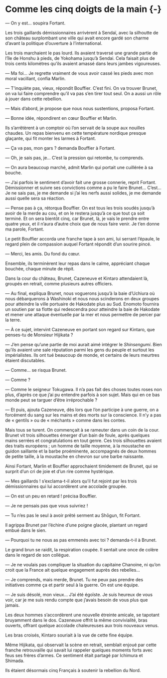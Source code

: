 # Comme les cinq doigts de la main {-}

— On y est… soupira Fortant.

Les trois gaillards démissionnaires arrivèrent à Sendaï, avec la silhoutte de
son château surplombant une ville qui avait encore gardé son charme d’avant la
politique d’ouverture à l’international.

Les trois marchaient le pas lourd. Ils avaient traversé une grande partie de
l’île de Honshu à pieds, de Yokohama jusqu’à Sendai. Cela faisait plus de
trois cents kilomètres qu’ils avaient amassé dans leurs jambes vigoureuses.

— Ma foi… Je regrette vraiment de vous avoir cassé les pieds avec mon moral
vacillant, confia Marlin.

— T’inquiète pas, vieux, répondit Bouffier. C’est fini. On va trouver Brunet,
on va lui faire comprendre qu’il va pas s’en tirer tout seul. On a aussi un
rôle à jouer dans cette rebellion.

— Mais d’abord, je propose que nous nous sustentions, proposa Fortant.

— Bonne idée, répondirent en cœur Bouffier et Marlin.

Ils s’arrêtèrent à un comptoir où l’on servait de la soupe aux nouilles
chaudes. Un repas bienvenu en cette température nordique presque glaçante, qui
fit monter les larmes à Fortant.

— Ça va pas, mon gars ? demanda Bouffier à Fortant.

— Oh, je sais pas, je… C’est la pression qui retombe, tu comprends.

— On aura beaucoup marché, admit Marlin qui portait une cuillérée à sa bouche.

— J’ai parfois le sentiment d’avoir fait une grosse connerie, reprit Fortant.
Démissionner et suivre ses convictions comme a pu le faire Brunet… C’est… Je ne
sais pas, je me demande si j’ai les nerfs aussi solides, je me demande aussi
quelle sera sa réaction.

— Pense pas à ça, rétorqua Bouffier. On est tous les trois soudés jusqu’à avoir
de la merde au cou, et on le restera jusqu’à ce que tout ça soit terminé. Et on
sera bientôt cinq, car Brunet, là, je vais le prendre entre quatre yeux, et il
n’aura d’autre choix que de nous faire venir. Je t’en donne ma parole, Fortant.

Le petit Bouffier accorda une franche tape à son ami, lui serrant l’épaule,
le regard plein de compassion auquel Fortant répondit d’un sourire pincé.

— Merci, les amis. Du fond du cœur.

Ensemble, ils terminèrent leur repas dans le calme, appréciant chaque bouchée,
chaque minute de répit.

Dans la cour du château, Brunet, Cazeneuve et Kintaro attendaient là, groupés
en retrait, comme plusieurs autres officiers.

— Au final, expliqua Brunet, nous voguerons jusqu’à la baie d’Uchiura où nous
débarquerons à Washinoki et nous nous scinderons en deux groupes pour atteindre
la ville portuaire de Hakodate plus au Sud. Enomoto fournira un soutien par
sa flotte qui redescendra pour atteindre la baie de Hakodate et mener une
attaque éventuelle par la mer et nous permettre de percer par la terre.

— À ce sujet, intervint Cazeneuve en portant son regard sur Kintaro, que
penses-tu de Monsieur Hijikata ?

— J’en pense qu’une partie de moi aurait aimé intégrer le *Shinsengumi*. Bien
qu’ils avaient une sale réputation parmi les gens du peuple et surtout les
impérialistes. Ils ont tué beaucoup de monde, et certains de leurs meurtres
étaient discutables.

— Comme… se risqua Brunet.

— Comme ?

— Comme le seigneur Tokugawa. Il n’a pas fait des choses toutes roses non plus,
d’après ce que j’ai pu entendre parfois à son sujet. Mais qui en ce bas monde
peut se targuer d’être irréprochable ?

— Et puis, ajouta Cazeneuve, dès lors que l’on participe à une guerre, on a
forcément du sang sur les mains et des morts sur la conscience. Il n’y a pas
de « gentils » ou de « méchants » comme dans les contes.

Mais tous se turent. On commençait à se rameuter dans un coin de la cour.
Brunet vit trois silhouettes émerger d’un bain de foule, après quelques mains
serrées et congratulations en tout genre. Ces trois silhouettes avaient des
traits européens ; un homme de taille moyenne, à la moustache en guidon
saillante et la barbe proéminente, accompagnés de deux hommes de petite taille,
à la moustache en chevron sur une barbe naissante.

Ainsi Fortant, Marlin et Bouffier approchaient timidement de Brunet, qui se
surprit d’un cri de joie et d’un rire comme hystérique.

— Mes gaillards ! s’exclama-t-il alors qu’il fut rejoint par les trois
démissionnaires qui lui accordèrent une accolade groupée.

— On est un peu en retard ! précisa Bouffier.

— Je ne pensais pas que vous suivriez !

— Tu n’es pas le seul à avoir prêté serment au Shōgun, fit Fortant.

Il agrippa Brunet par l’échine d’une poigne glacée, plantant un regard embué
dans le sien.

— Pourquoi tu ne nous as pas emmenés avec toi ? demanda-t-il à Brunet.

Le grand brun se raidit, la respiration coupée. Il sentait une once de colère
dans le regard de son collégue.

— Je ne voulais pas compliquer la situation du capitaine Chanoine, ni qu’on
croit que la France ait quelque engagement auprès des rebelles…

— Je comprends, mais merde, Brunet. Tu ne peux pas prendre des initiatives
comme ça et partir seul à la guerre. On est une équipe.

— Je suis désolé, mon vieux… J’ai été égoïste. Je suis heureux de vous voir,
car je me suis rendu compte que j’avais besoin de vous plus que jamais.

Les deux hommes s’accordèrent une nouvelle étreinte amicale, se tapotant
bruyamment dans le dos. Cazeneuve offrit la même convivialité, bras ouverts,
offrant quelque accolade chaleureuses aux trois nouveaux venus.

Les bras croisés, Kintaro souriait à la vue de cette fine équipe.

Même Hijikata, qui observait la scène en retrait, semblait enjoué par cette
franche retrouvaille qui savait lui rappeler quelques moments forts avec feus
ses frères d’armes. Ce sentiment était partagé par Ichimura et Shimada.

Ils étaient désormais cinq Français à soutenir la rebellion du Nord.
